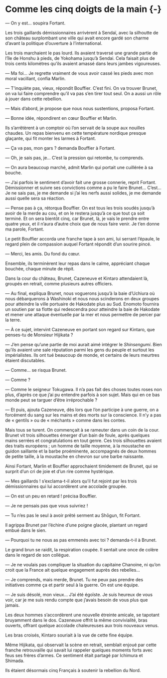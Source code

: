 # Comme les cinq doigts de la main {-}

— On y est… soupira Fortant.

Les trois gaillards démissionnaires arrivèrent à Sendaï, avec la silhoutte de
son château surplombant une ville qui avait encore gardé son charme d’avant la
politique d’ouverture à l’international.

Les trois marchaient le pas lourd. Ils avaient traversé une grande partie de
l’île de Honshu à pieds, de Yokohama jusqu’à Sendai. Cela faisait plus de
trois cents kilomètres qu’ils avaient amassé dans leurs jambes vigoureuses.

— Ma foi… Je regrette vraiment de vous avoir cassé les pieds avec mon moral
vacillant, confia Marlin.

— T’inquiète pas, vieux, répondit Bouffier. C’est fini. On va trouver Brunet,
on va lui faire comprendre qu’il va pas s’en tirer tout seul. On a aussi un
rôle à jouer dans cette rebellion.

— Mais d’abord, je propose que nous nous sustentions, proposa Fortant.

— Bonne idée, répondirent en cœur Bouffier et Marlin.

Ils s’arrêtèrent à un comptoir où l’on servait de la soupe aux nouilles
chaudes. Un repas bienvenu en cette température nordique presque glaçante, qui
fit monter les larmes à Fortant.

— Ça va pas, mon gars ? demanda Bouffier à Fortant.

— Oh, je sais pas, je… C’est la pression qui retombe, tu comprends.

— On aura beaucoup marché, admit Marlin qui portait une cuillérée à sa bouche.

— J’ai parfois le sentiment d’avoir fait une grosse connerie, reprit Fortant.
Démissionner et suivre ses convictions comme a pu le faire Brunet… C’est… Je ne
sais pas, je me demande si j’ai les nerfs aussi solides, je me demande aussi
quelle sera sa réaction.

— Pense pas à ça, rétorqua Bouffier. On est tous les trois soudés jusqu’à avoir
de la merde au cou, et on le restera jusqu’à ce que tout ça soit terminé. Et on
sera bientôt cinq, car Brunet, là, je vais le prendre entre quatre yeux, et il
n’aura d’autre choix que de nous faire venir. Je t’en donne ma parole, Fortant.

Le petit Bouffier accorda une franche tape à son ami, lui serrant l’épaule,
le regard plein de compassion auquel Fortant répondit d’un sourire pincé.

— Merci, les amis. Du fond du cœur.

Ensemble, ils terminèrent leur repas dans le calme, appréciant chaque bouchée,
chaque minute de répit.

Dans la cour du château, Brunet, Cazeneuve et Kintaro attendaient là, groupés
en retrait, comme plusieurs autres officiers.

— Au final, expliqua Brunet, nous voguerons jusqu’à la baie d’Uchiura où nous
débarquerons à Washinoki et nous nous scinderons en deux groupes pour atteindre
la ville portuaire de Hakodate plus au Sud. Enomoto fournira un soutien par
sa flotte qui redescendra pour atteindre la baie de Hakodate et mener une
attaque éventuelle par la mer et nous permettre de percer par la terre.

— À ce sujet, intervint Cazeneuve en portant son regard sur Kintaro, que
penses-tu de Monsieur Hijikata ?

— J’en pense qu’une partie de moi aurait aimé intégrer le *Shinsengumi*. Bien
qu’ils avaient une sale réputation parmi les gens du peuple et surtout les
impérialistes. Ils ont tué beaucoup de monde, et certains de leurs meurtres
étaient discutables.

— Comme… se risqua Brunet.

— Comme ?

— Comme le seigneur Tokugawa. Il n’a pas fait des choses toutes roses non plus,
d’après ce que j’ai pu entendre parfois à son sujet. Mais qui en ce bas monde
peut se targuer d’être irréprochable ?

— Et puis, ajouta Cazeneuve, dès lors que l’on participe à une guerre, on a
forcément du sang sur les mains et des morts sur la conscience. Il n’y a pas
de « gentils » ou de « méchants » comme dans les contes.

Mais tous se turent. On commençait à se rameuter dans un coin de la cour.
Brunet vit trois silhouettes émerger d’un bain de foule, après quelques mains
serrées et congratulations en tout genre. Ces trois silhouettes avaient des
traits européens ; un homme de taille moyenne, à la moustache en guidon
saillante et la barbe proéminente, accompagnés de deux hommes de petite taille,
à la moustache en chevron sur une barbe naissante.

Ainsi Fortant, Marlin et Bouffier approchaient timidement de Brunet, qui se
surprit d’un cri de joie et d’un rire comme hystérique.

— Mes gaillards ! s’exclama-t-il alors qu’il fut rejoint par les trois
démissionnaires qui lui accordèrent une accolade groupée.

— On est un peu en retard ! précisa Bouffier.

— Je ne pensais pas que vous suivriez !

— Tu n’es pas le seul à avoir prêté serment au Shōgun, fit Fortant.

Il agrippa Brunet par l’échine d’une poigne glacée, plantant un regard embué
dans le sien.

— Pourquoi tu ne nous as pas emmenés avec toi ? demanda-t-il à Brunet.

Le grand brun se raidit, la respiration coupée. Il sentait une once de colère
dans le regard de son collégue.

— Je ne voulais pas compliquer la situation du capitaine Chanoine, ni qu’on
croit que la France ait quelque engagement auprès des rebelles…

— Je comprends, mais merde, Brunet. Tu ne peux pas prendre des initiatives
comme ça et partir seul à la guerre. On est une équipe.

— Je suis désolé, mon vieux… J’ai été égoïste. Je suis heureux de vous voir,
car je me suis rendu compte que j’avais besoin de vous plus que jamais.

Les deux hommes s’accordèrent une nouvelle étreinte amicale, se tapotant
bruyamment dans le dos. Cazeneuve offrit la même convivialité, bras ouverts,
offrant quelque accolade chaleureuses aux trois nouveaux venus.

Les bras croisés, Kintaro souriait à la vue de cette fine équipe.

Même Hijikata, qui observait la scène en retrait, semblait enjoué par cette
franche retrouvaille qui savait lui rappeler quelques moments forts avec feus
ses frères d’armes. Ce sentiment était partagé par Ichimura et Shimada.

Ils étaient désormais cinq Français à soutenir la rebellion du Nord.
